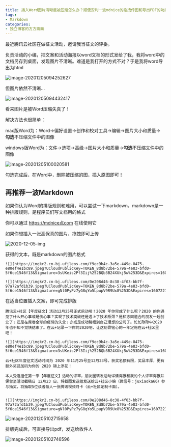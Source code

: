 ```yaml
---
title: 插入Word图片清晰度被压缩怎么办？顺便安利一波mdnice的拖拽传图和导出PDF的功能
tags:
- Markdown
categories:
- 独立博客的方方面面
---
```



最近腾讯云社区在做征文活动，邀请我当征文的评委。

负责活动的小编，把文案和活动海报以word文档的形式发给了我，我将word中的文档另存到桌面，发现图片不清晰。难道是我打开的方式不对？于是我将word导出为html

![image-20201205094252627](https://cdn.fangyuanxiaozhan.com/assets/1694223318367hMS2Cnbs.png)

但图片依然不清晰...

![image-20201205094432417](https://cdn.fangyuanxiaozhan.com/assets/16942233188424z21pYFP.png)

看来图片是被Word压缩失真了！

解决方法也很简单：

mac版Word为：Word->偏好设置->创作和校对工具->编辑->图片大小和质量-> **勾选**不压缩文件中的图像

windows版Word为：文件->选项->高级->图片大小和质量->**勾选**不压缩文件中的图像



![image-20201205100020581](https://cdn.fangyuanxiaozhan.com/assets/1694223320955DQkFMPG7.png)



勾选完成后，在Word中，删除被压缩的图，插入原图即可！



## 再推荐一波Markdown

如果你认为Word的排版规则和难用，可以尝试一下markdown，markdown是一种排版规则，是程序员们写文档用的格式

你可以通过 [https://mdnice点com](https://mdnice点com) 在线使用它

如果你想插入一张高保真的图片，拖拽即可上传

![2020-12-05-img](https://cdn.fangyuanxiaozhan.com/assets/1694223326651innxe5WG.gif)

获得的文本，既是markdown的图片格式

```
![](https://imgkr2.cn-bj.ufileos.com/f9ec9b4c-3a5e-449e-8475-e80ef4e1bc89.jpeg?UCloudPublicKey=TOKEN_8d8b72be-579a-4e83-bfd0-5f6ce1546f13&Signature=3sUKeis2Pf3Iij%252BQb3B24XUkj5w%253D&Expires=1607221247)

![](https://imgkr2.cn-bj.ufileos.com/0e208d46-8c38-4f03-bb7f-97a72afd1b39.jpeg?UCloudPublicKey=TOKEN_8d8b72be-579a-4e83-bfd0-5f6ce1546f13&Signature=gNl0PyPz7yG8qYo5LpupV9R9Ux8%253D&Expires=1607221244)
```



在适当位置插入文案，即可完成排版



```
腾讯云+社区【年度征文】活动12月25号正式启动啦！2020 年你完成了什么呢？2020 的你遇见了什么开心事或是伤心事？实现了技术突破还是遇上了技术瓶颈？是和志同道合的朋友一起创业了；还是在席卷全球的疫情的失业；亦或是成功跳槽到自己理想的公司了。忙忙碌碌中2020年也不知不觉快结束了。在云+记录一下你的2020吧，让这刻骨铭心的一年定格在云+社区里吧！

![](https://imgkr2.cn-bj.ufileos.com/f9ec9b4c-3a5e-449e-8475-e80ef4e1bc89.jpeg?UCloudPublicKey=TOKEN_8d8b72be-579a-4e83-bfd0-5f6ce1546f13&Signature=3sUKeis2Pf3Iij%252BQb3B24XUkj5w%253D&Expires=1607221247)

云+社区年度征文活动时间为 2020 年11月25号至12月23号。获奖名额有限，奖品丰厚，更有额外奖品加码为你的 2020 锦上添花！

本人受邀担任第一季【年度征文】活动的评审，朋友圈转发活动详情海报和我的个人评审海报并保留至活动截稿日 12月23 日，将截图发送给发送给云+社区小编（微信号：juxiaoka66）参与抽奖，将抽取5位读者每人一张腾讯视频月卡（云+社区定制卡面）。


![](https://imgkr2.cn-bj.ufileos.com/0e208d46-8c38-4f03-bb7f-97a72afd1b39.jpeg?UCloudPublicKey=TOKEN_8d8b72be-579a-4e83-bfd0-5f6ce1546f13&Signature=gNl0PyPz7yG8qYo5LpupV9R9Ux8%253D&Expires=1607221244)

```



![image-20201205102715658](https://cdn.fangyuanxiaozhan.com/assets/1694223328423z820B4Z1.png)

排版完成后，可直接导出pdf，发送给收件人

![image-20201205102746596](https://cdn.fangyuanxiaozhan.com/assets/1694223330153aWKfthTX.png)